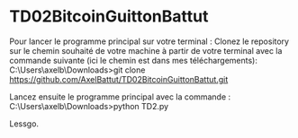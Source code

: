 # TD02BitcoinGuittonBattut

Pour lancer le programme principal sur votre terminal :
Clonez le repository sur le chemin souhaité de votre machine à partir de votre terminal avec la commande suivante (ici le chemin est dans mes téléchargements): 
C:\Users\axelb\Downloads>git clone https://github.com/AxelBattut/TD02BitcoinGuittonBattut.git

Lancez ensuite le programme principal avec la commande :
C:\Users\axelb\Downloads>python TD2.py

Lessgo.
 
